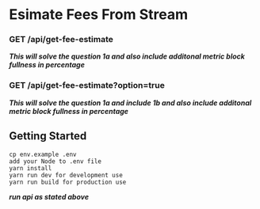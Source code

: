 # Esimate Fees From Stream

### GET /api/get-fee-estimate
***This will solve the question 1a and also include additonal metric block fullness in percentage***

### GET /api/get-fee-estimate?option=true
***This will solve the question 1a and include 1b and also include additonal metric block fullness in percentage***

## Getting Started

```
cp env.example .env
add your Node to .env file
yarn install
yarn run dev for development use
yarn run build for production use
```

***run api as stated above***